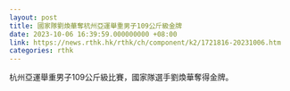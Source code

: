 ```yaml
---
layout: post
title: 國家隊劉煥華奪杭州亞運舉重男子109公斤級金牌
date: 2023-10-06 16:39:59.000000000 +08:00
link: https://news.rthk.hk/rthk/ch/component/k2/1721816-20231006.htm
categories: rthk
---
```


杭州亞運舉重男子109公斤級比賽，國家隊選手劉煥華奪得金牌。
